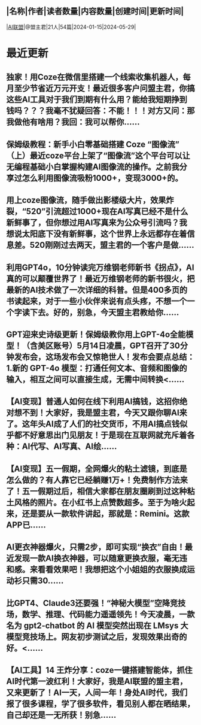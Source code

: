 |名称|作者|读者数量|内容数量|创建时间|更新时间|
---
|[AI联盟](https://xiaobot.net/p/Ailianmeng?refer=0b133df9-27dc-423b-8101-639049001c13)|@盟主君|21人|54篇|2024-01-15|2024-05-29|

# 最近更新
## 独家！用Coze在微信里搭建一个线索收集机器人，每月至少节省近万元开支！最近很多客户问盟主君，你搞这些AI工具对于我们到期有什么用？能给我短期挣到钱吗？？？我毫不犹疑回答：不能！！！对方又问：那我做他有啥用？我回：我可以帮你......
## 保姆级教程：新手小白零基础搭建 Coze “图像流” （上）最近coze平台上架了“图像流”这个平台可以让无编程基础小白掌握构建AI图像流的操作。之前我分享过怎么利用图像流吸粉1000+，变现3000+的。
## 用上coze图像流，随手做出影楼级大片，效果炸裂，“520”引流超过1000+现在AI写真已经不是什么新鲜事了，但你想过用AI写真来为公众号引流吗？我想说太阳底下没有新鲜事，这个世界上永远都存在着信息差。520刚刚过去两天，盟主君的一个客户是做......
## 利用GPT4o，10分钟读完万维钢老师新书《拐点》，AI真的可以颠覆世界了！最近万维钢老师的新书很火，把最新的AI技术做了一次详细的科普。但是400多页的书读起来，对于一些小伙伴来说有点头疼，不想一个一个字读下去。好的，别急，今天盟主君教给你......
## GPT迎来史诗级更新！保姆级教你用上GPT-4o全能模型！（含美区账号）5月14日凌晨，GPT召开了30分钟发布会，这场发布会又惊艳世人！发布会要点总结：1.新的 GPT-4o 模型：打通任何文本、音频和图像的输入，相互之间可以直接生成，无需中间转换<......
## 【AI变现】普通人如何在线下利用AI搞钱，这招你绝对想不到！大家好，我是盟主君，今天又跟你聊AI来了。这年头AI成了人们的社交货币，不用AI搞点钱似乎都不好意思出门见朋友！于是现在互联网就充斥着各种：AI代写、AI写真、AI绘......
## 【AI变现】五一假期，全网爆火的粘土滤镜，到底是怎么做的？有人靠它已经躺赚1万+！免费制作方法来了！五一假期过后，相信大家都在朋友圈刷到过这种粘土风格的照片。在小红书上点赞数超多。至于为啥火起来，还是要从一款软件讲起，那就是：Remini。这款APP已......
## AI更衣神器爆火，只需2步，即可实现“换衣”自由！最近发现一款AI换衣神器，可以随意更换衣服，毫无违和感。来看看效果吧！我想把这个小姐姐的衣服换成运动衫只需30......
## 比GPT4、Claude3还要强！“神秘大模型”空降竞技场，数学、推理、代码能力遥遥领先！今天凌晨，一款名为 gpt2-chatbot 的 AI 模型突然出现在 LMsys 大模型竞技场上。网友初步测试之后，发现效果出奇的好。<......
## 【AI工具】14 王炸分享：coze一键搭建智能体，抓住AI时代第一波红利！大家好，我是AI联盟的盟主君，又来更新了！AI一天，人间一年！身处AI时代，我们报了很多课程，学了很多软件，看见别人都在晒结果，自己却还是一无所获！别急......

